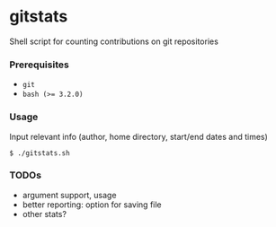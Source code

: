 # gitstats

Shell script for counting contributions on git repositories

### Prerequisites

- `git`
- `bash (>= 3.2.0)`

### Usage

Input relevant info (author, home directory, start/end dates and times)

```console
$ ./gitstats.sh
```

### TODOs
- argument support, usage
- better reporting: option for saving file
- other stats?